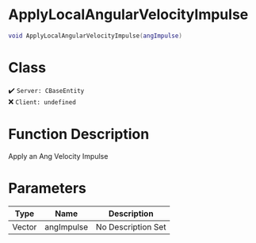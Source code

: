 # ApplyLocalAngularVelocityImpulse
```lua
void ApplyLocalAngularVelocityImpulse(angImpulse)
```
# Class
✔️ `Server: CBaseEntity`  
❌ `Client: undefined`  

# Function Description
Apply an Ang Velocity Impulse
# Parameters
Type|Name|Description
--|--|--
Vector|angImpulse|No Description Set
